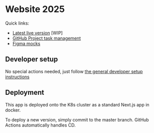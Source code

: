 # Website 2025

Quick links:
- [Latest live version]() [WIP]
- [GitHub Project task management](https://github.com/orgs/bluedotimpact/projects/2/)
- [Figma mocks](https://www.figma.com/proto/tDmNmBclyDSKa0WYUMSPEr/Bluedot?node-id=52-723&t=pCyhhcqvCCeUqPCn-0&scaling=min-zoom&content-scaling=fixed&page-id=0%3A1)

## Developer setup

No special actions needed, just follow [the general developer setup instructions](../../README.md#developer-setup-instructions)

## Deployment

This app is deployed onto the K8s cluster as a standard Next.js app in docker.

To deploy a new version, simply commit to the master branch. GitHub Actions automatically handles CD.
